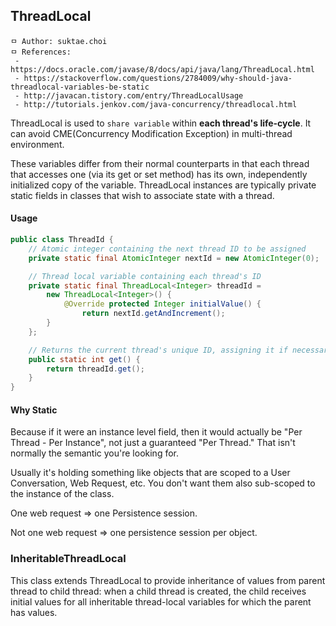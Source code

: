 ## ThreadLocal

```
ㅁ Author: suktae.choi
ㅁ References:
 - https://docs.oracle.com/javase/8/docs/api/java/lang/ThreadLocal.html
 - https://stackoverflow.com/questions/2784009/why-should-java-threadlocal-variables-be-static
 - http://javacan.tistory.com/entry/ThreadLocalUsage
 - http://tutorials.jenkov.com/java-concurrency/threadlocal.html
```

ThreadLocal is used to `share variable` within **each thread's life-cycle**. It can avoid CME(Concurrency Modification Exception) in multi-thread environment.

These variables differ from their normal counterparts in that each thread that accesses one (via its get or set method) has its own, independently initialized copy of the variable.
ThreadLocal instances are typically private static fields in classes that wish to associate state with a thread.

#### Usage
```java
public class ThreadId {
    // Atomic integer containing the next thread ID to be assigned
    private static final AtomicInteger nextId = new AtomicInteger(0);

    // Thread local variable containing each thread's ID
    private static final ThreadLocal<Integer> threadId =
        new ThreadLocal<Integer>() {
            @Override protected Integer initialValue() {
                return nextId.getAndIncrement();
        }
    };

    // Returns the current thread's unique ID, assigning it if necessary
    public static int get() {
        return threadId.get();
    }
}
```

#### Why Static
Because if it were an instance level field, then it would actually be "Per Thread - Per Instance", not just a guaranteed "Per Thread." That isn't normally the semantic you're looking for.

Usually it's holding something like objects that are scoped to a User Conversation, Web Request, etc. You don't want them also sub-scoped to the instance of the class.

One web request => one Persistence session.

Not one web request => one persistence session per object.

### InheritableThreadLocal
This class extends ThreadLocal to provide inheritance of values from parent thread to child thread: when a child thread is created, the child receives initial values for all inheritable thread-local variables for which the parent has values.
